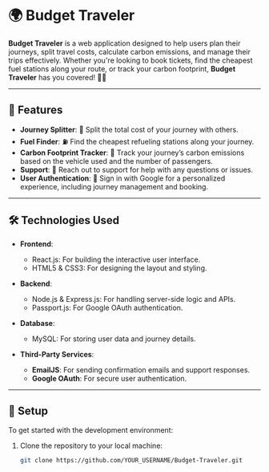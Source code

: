 # 🌍 Budget Traveler

**Budget Traveler** is a web application designed to help users plan their journeys, split travel costs, calculate carbon emissions, and manage their trips effectively. Whether you're looking to book tickets, find the cheapest fuel stations along your route, or track your carbon footprint, **Budget Traveler** has you covered! 🚗💨

---

## 🚀 Features

- **Journey Splitter**: 💸 Split the total cost of your journey with others.
- **Fuel Finder**: ⛽ Find the cheapest refueling stations along your journey.
- **Carbon Footprint Tracker**: 🌱 Track your journey’s carbon emissions based on the vehicle used and the number of passengers.
- **Support**: 📨 Reach out to support for help with any questions or issues.
- **User Authentication**: 🔐 Sign in with Google for a personalized experience, including journey management and booking.

---

## 🛠️ Technologies Used

- **Frontend**: 
  - React.js: For building the interactive user interface.
  - HTML5 & CSS3: For designing the layout and styling.
  
- **Backend**:
  - Node.js & Express.js: For handling server-side logic and APIs.
  - Passport.js: For Google OAuth authentication.

- **Database**:
  - MySQL: For storing user data and journey details.

- **Third-Party Services**:
  - **EmailJS**: For sending confirmation emails and support responses.
  - **Google OAuth**: For secure user authentication.

---

## 📝 Setup

To get started with the development environment:

1. Clone the repository to your local machine:
   ```bash
   git clone https://github.com/YOUR_USERNAME/Budget-Traveler.git

